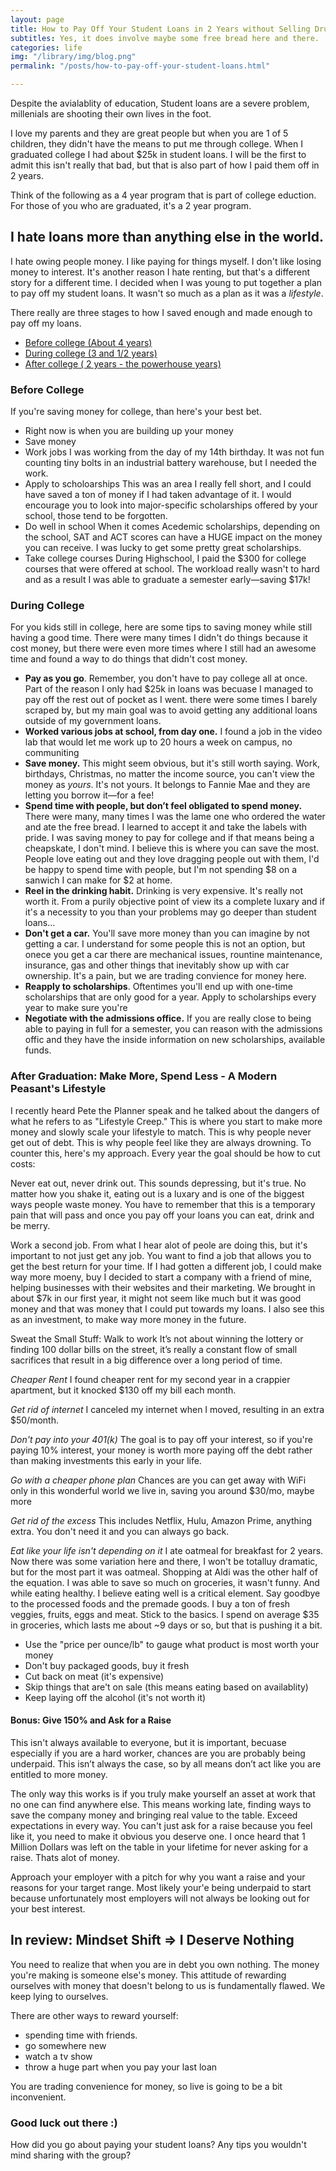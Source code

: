 ```yaml
---
layout: page
title: How to Pay Off Your Student Loans in 2 Years without Selling Drugs
subtitles: Yes, it does involve maybe some free bread here and there.
categories: life
img: "/library/img/blog.png"
permalink: "/posts/how-to-pay-off-your-student-loans.html"

---
```

Despite the avialablity of education, Student loans are a severe problem, millenials are shooting their own lives in the foot.

I love my parents and they are great people but when you are 1 of 5 children, they didn't have the means to put me through college. When I graduated college I had about $25k in student loans. I will be the first to admit this isn't really that bad, but that is also part of how I paid them off in 2 years.

Think of the following as a 4 year program that is part of college eduction. For those of you who are graduated, it's a 2 year program.

## I hate loans more than anything else in the world.

I hate owing people money. I like paying for things myself. I don't like losing money to interest. It's another reason I hate renting, but that's a different story for a different time. I decided when I was young to put together a plan to pay off my student loans. It wasn't so much as a plan as it was a _lifestyle_.

There really are three stages to how I saved enough and made enough to pay off my loans.

* [Before college (About 4 years)](/#Before-College "Before College")
* [During college (3 and 1/2 years)](/#during-college "During College")
* [After college ( 2 years - the powerhouse years)](/#after-college "After College")

### Before College

If you're saving money for college, than here's your best bet.

* Right now is when you are building up your money
* Save money
* Work jobs
  I was working from the day of my 14th birthday. It was not fun counting tiny bolts in an industrial battery warehouse, but I needed the work.
* Apply to scholoarships
  This was an area I really fell short, and I could have saved a ton of money if I had taken advantage of it. I would encourage you to look into major-specific scholarships offered by your school, those tend to be forgotten.
* Do well in school
  When it comes Acedemic scholarships, depending on the school, SAT and ACT scores can have a HUGE impact on the money you can receive. I was lucky to get some pretty great scholarships.
* Take college courses
  During Highschool, I paid the $300 for college courses that were offered at school. The workload really wasn't to hard and as a result I was able to graduate a semester early—saving $17k!

### During College

For you kids still in college, here are some tips to saving money while still having a good time. There were many times I didn't do things because it cost money, but there were even more times where I still had an awesome time and found a way to do things that didn't cost money.

* **Pay as you go**. Remember, you don't have to pay college all at once. Part of the reason I only had $25k in loans was becuase I managed to pay off the rest out of pocket as I went. there were some times I barely scraped by, but my main goal was to avoid getting any additional loans outside of my government loans.
* **Worked various jobs at school, from day one.** I found a job in the video lab that would let me work up to 20 hours a week on campus, no communiting
* **Save money.** This might seem obvious, but it's still worth saying. Work, birthdays, Christmas, no matter the income source, you can't view the money as _yours_. It's not yours. It belongs to Fannie Mae and they are letting you borrow it—for a fee!
* **Spend time with people, but don’t feel obligated to spend money.**
  There were many, many times I was the lame one who ordered the water and ate the free bread. I learned to accept it and take the labels with pride. I was saving money to pay for college and if that means being a cheapskate, I don't mind. I believe this is where you can save the most. People love eating out and they love dragging people out with them, I'd be happy to spend time with people, but I'm not spending $8 on a sanwich I can make for $2 at home.
* **Reel in the drinking habit.** Drinking is very expensive. It's really not worth it. From a purily objective point of view its a complete luxary and if it's a necessity to you than your problems may go deeper than student loans...
* **Don't get a car.** You'll save more money than you can imagine by not getting a car. I understand for some people this is not an option, but onece you get a car there are mechanical issues, rountine maintenance, insurance, gas and other things that inevitably show up with car ownership. It's a pain, but we are trading convience for money here.
* **Reapply to scholarships**. Oftentimes you'll end up with one-time scholarships that are only good for a year. Apply to scholarships every year to make sure you're
* **Negotiate with the admissions office.** If you are really close to being able to paying in full for a semester, you can reason with the admissions offic and they have the inside information on new scholarships, available funds.

### After Graduation: Make More, Spend Less - A Modern Peasant's Lifestyle

I recently heard Pete the Planner speak and he talked about the dangers of what he refers to as "Lifestyle Creep." This is where you start to make more money and slowly scale your lifestyle to match. This is why people never get out of debt. This is why people feel like they are always drowning. To counter this, here's my approach. Every year the goal should be how to cut costs:

Never eat out, never drink out. 
This sounds depressing, but it's true. No matter how you shake it, eating out is a luxary and is one of the biggest ways people waste money. You have to remember that this is a temporary pain that will pass and once you pay off your loans you can eat, drink and be merry.

Work a second job. 
From what I hear alot of peole are doing this, but it's important to not just get any job. You want to find a job that allows you to get the best return for your time. If I had gotten a different job, I could make way more moeny, buy I decided to start a company with a friend of mine, helping businesses with their websites and their marketing. We brought in about $7k in our first year, it might not seem like much but it was good money and that was money that I could put towards my loans. I also see this as an investment, to make way more money in the future.

Sweat the Small Stuff: Walk to work
It’s not about winning the lottery or finding 100 dollar bills on the street, it’s really a constant flow of small sacrifices that result in a big difference over a long period of time.

_Cheaper Rent_
I found cheaper rent for my second year in a crappier apartment, but it knocked $130 off my bill each month.

_Get rid of internet_
I canceled my internet when I moved, resulting in an extra $50/month.

_Don't pay into your 401(k)_
The goal is to pay off your interest, so if you're paying 10% interest, your money is worth more paying off the debt rather than making investments this early in your life.

_Go with a cheaper phone plan_
Chances are you can get away with WiFi only in this wonderful world we live in, saving you around $30/mo, maybe more

_Get rid of the excess_
This includes Netflix, Hulu, Amazon Prime, anything extra. You don't need it and you can always go back.

_Eat like your life isn't depending on it_
I ate oatmeal for breakfast for 2 years. Now there was some variation here and there, I won't be totalluy dramatic, but for the most part it was oatmeal. Shopping at Aldi was the other half of the equation. I was able to save so much on groceries, it wasn't funny. And while eating healthy. I believe eating well is a critical element. Say goodbye to the processed foods and the premade goods. I buy a ton of fresh veggies, fruits, eggs and meat. Stick to the basics. I spend on average $35 in groceries, which lasts me about \~9 days or so, but that is pushing it a bit.

* Use the "price per ounce/lb" to gauge what product is most worth your money
* Don't buy packaged goods, buy it fresh
* Cut back on meat (it's expensive)
* Skip things that are't on sale (this means eating based on availablity)
* Keep laying off the alcohol (it's not worth it)

#### Bonus: Give 150% and Ask for a Raise
This isn't always available to everyone, but it is important, becuase especially if you are a hard worker, chances are you are probably being underpaid. This isn’t always the case, so by all means don’t act like you are entitled to more money.

The only way this works is if you truly make yourself an asset at work that no one can find anywhere else. This means working late, finding ways to save the company money and bringing real value to the table. Exceed expectations in every way. You can't just ask for a raise because you feel like it, you need to make it obvious you deserve one. I once heard that 1 Million Dollars was left on the table in your lifetime for never asking for a raise. Thats alot of money.

Approach your employer with a pitch for why you want a raise and your reasons for your target range. Most likely your'e being underpaid to start because unfortunately most employers will not always be looking out for your best interest.

## In review: Mindset Shift => I Deserve Nothing

You need to realize that when you are in debt you own nothing. The money you're making is someone else's money. This attitude of rewarding ourselves with money that doesn't belong to us is fundamentally flawed. We keep lying to ourselves.

There are other ways to reward yourself:

* spending time with friends.
* go somewhere new
* watch a tv show
* throw a huge part when you pay your last loan

You are trading convenience for money, so live is going to be a bit inconvenient. 

### Good luck out there :)
How did you go about paying your student loans? Any tips you wouldn't mind sharing with the group?